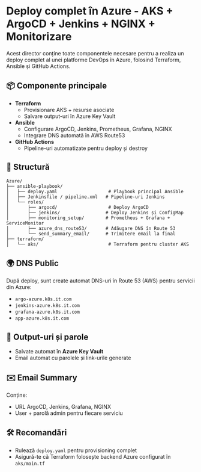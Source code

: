 
# Deploy complet în Azure - AKS + ArgoCD + Jenkins + NGINX + Monitorizare

Acest director conține toate componentele necesare pentru a realiza un deploy complet al unei platforme DevOps în Azure, folosind Terraform, Ansible și GitHub Actions.

## 📦 Componente principale

- **Terraform**
  - Provisionare AKS + resurse asociate
  - Salvare output-uri în Azure Key Vault
- **Ansible**
  - Configurare ArgoCD, Jenkins, Prometheus, Grafana, NGINX
  - Integrare DNS automată în AWS Route53
- **GitHub Actions**
  - Pipeline-uri automatizate pentru deploy și destroy

## 🧱 Structură

```
Azure/
├── ansible-playbook/
│   ├── deploy.yaml                   # Playbook principal Ansible
│   ├── Jenkinsfile / pipeline.xml   # Pipeline-uri Jenkins
│   └── roles/
│       ├── argocd/                   # Deploy ArgoCD
│       ├── jenkins/                 # Deploy Jenkins și ConfigMap
│       ├── monitoring_setup/        # Prometheus + Grafana + ServiceMonitor
│       ├── azure_dns_route53/       # Adăugare DNS în Route 53
│       └── send_summary_email/      # Trimitere email la final
├── terraform/
│   └── aks/                          # Terraform pentru cluster AKS
```

## 🌍 DNS Public

După deploy, sunt create automat DNS-uri în Route 53 (AWS) pentru servicii din Azure:

- `argo-azure.k8s.it.com`
- `jenkins-azure.k8s.it.com`
- `grafana-azure.k8s.it.com`
- `app-azure.k8s.it.com`

## 🔐 Output-uri și parole

- Salvate automat în **Azure Key Vault**
- Email automat cu parolele și link-urile generate

## ✉️ Email Summary

Conține:
- URL ArgoCD, Jenkins, Grafana, NGINX
- User + parolă admin pentru fiecare serviciu

## 🛠 Recomandări

- Rulează `deploy.yaml` pentru provisioning complet
- Asigură-te că Terraform folosește backend Azure configurat în `aks/main.tf`
